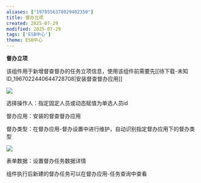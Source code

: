 ```yaml
---
aliases: ["1970556378029402350"]
title: 督办立项
created: 2025-07-29
modified: 2025-07-29
tags: ['ESB中心']
theme: ESB中心
---
```


**督办立项**

该组件用于新增督查督办的任务立项信息，使用该组件前需要先[[待下载-未知ID_1967022440644728708|安装督查督办应用]]

![](https://myhelpdoc.oss-cn-heyuan.aliyuncs.com/mdimages/6b641990098a5a6b3c9c1194b39d99cb.jpg)

选择操作人：指定固定人员或动态赋值为单选人员id

督办应用：安装的督查督办应用

督办类型：在督办应用-督办设置中进行维护，自动识别指定督办应用下的督办类型

![](https://myhelpdoc.oss-cn-heyuan.aliyuncs.com/mdimages/8b2906a5f19736b1fb2ee750e034cd94.jpg)

表单数据：设置督办任务数据详情

组件执行后新建的督办任务可以在督办应用-任务查询中查看

